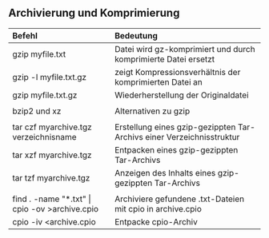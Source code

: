 ## Archivierung und Komprimierung

| Befehl | Bedeutung |
| :--- | :--- |
| gzip myfile.txt | Datei wird gz-komprimiert und durch komprimierte Datei ersetzt |
| gzip -l myfile.txt.gz | zeigt Kompressionsverhältnis der komprimierten Datei an |
| gzip myfile.txt.gz | Wiederherstellung der Originaldatei |
|  |  |
| bzip2 und xz | Alternativen zu gzip |
|  |  |
| tar czf myarchive.tgz verzeichnisname | Erstellung eines gzip-gezippten Tar-Archivs einer Verzeichnisstruktur |
| tar xzf myarchive.tgz | Entpacken eines gzip-gezippten Tar-Archivs |
| tar tzf myarchive.tgz | Anzeigen des Inhalts eines gzip-gezippten Tar-Archivs |
|  |  |
| find . -name "\*.txt" \| cpio -ov &gt;archive.cpio | Archiviere gefundene .txt-Dateien mit cpio in archive.cpio |
| cpio -iv &lt;archive.cpio | Entpacke cpio-Archiv |



